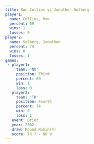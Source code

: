 ```yaml
---
title: Ron Collins vs Jonathon Solberg
player1:                 
  name: Collins, Ron     
  percent: 69            
  wins: 1                
  losses: 0              
player2:                 
  name: Solberg, Jonathon
  percent: 74            
  wins: 0                
  losses: 1              
games:
 - player1:         
     team: 'NO'     
     position: Third
     percent: 69    
     win: 1         
     loss: 0        
   player2:          
     team: 'TR'      
     position: Fourth
     percent: 74     
     win: 0          
     loss: 1         
   event: Brier        
   year: 2002          
   draw: Round Robin(4)
   score: TR 7 - NO 9  
---
```

